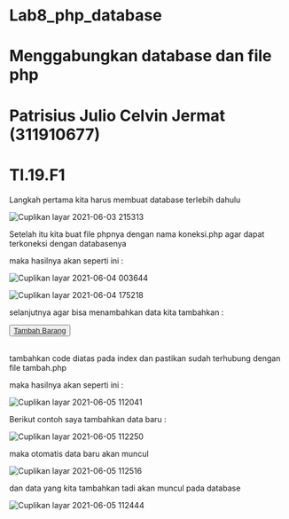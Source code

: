 # Lab8_php_database

# Menggabungkan database dan file php

# Patrisius Julio Celvin Jermat (311910677)
# TI.19.F1

Langkah pertama kita harus membuat database terlebih dahulu

![Cuplikan layar 2021-06-03 215313](https://user-images.githubusercontent.com/81411450/120879908-eaf9e280-c5f0-11eb-8cd6-892b23acb11a.png)

Setelah itu kita buat file phpnya dengan nama koneksi.php agar dapat terkoneksi dengan databasenya

maka hasilnya akan seperti ini :

![Cuplikan layar 2021-06-04 003644](https://user-images.githubusercontent.com/81411450/120880032-de29be80-c5f1-11eb-9652-ee84c43b3d6f.png)

![Cuplikan layar 2021-06-04 175218](https://user-images.githubusercontent.com/81411450/120880058-17622e80-c5f2-11eb-99df-262145e24ce6.png)

selanjutnya agar bisa menambahkan data kita tambahkan :

 <button><a href="tambah.php">Tambah Barang</a></button>
      <br><br>

tambahkan code diatas pada index dan pastikan sudah terhubung dengan file tambah.php

maka hasilnya akan seperti ini :

![Cuplikan layar 2021-06-05 112041](https://user-images.githubusercontent.com/81411450/120880295-e2ef7200-c5f3-11eb-8437-073764feb32f.png)

Berikut contoh saya tambahkan data baru :

![Cuplikan layar 2021-06-05 112250](https://user-images.githubusercontent.com/81411450/120880803-a83b0900-c5f6-11eb-8134-b1e6c25bff34.png)

maka otomatis data baru akan muncul

![Cuplikan layar 2021-06-05 112516](https://user-images.githubusercontent.com/81411450/120880880-44fda680-c5f7-11eb-9654-0295a1c790df.png)

dan data yang kita tambahkan tadi akan muncul pada database


![Cuplikan layar 2021-06-05 112444](https://user-images.githubusercontent.com/81411450/120880926-91e17d00-c5f7-11eb-8650-113e77cd5e1e.png)





